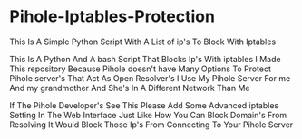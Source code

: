 # Pihole-Iptables-Protection
This Is A Simple Python Script With A List of ip's To Block With Iptables

This Is A Python And A bash Script That Blocks Ip's With iptables I Made This repository Because Pihole doesn't have Many Options To Protect Pihole server's That Act As Open Resolver's
I Use My Pihole Server For me And my grandmother And She's In A Different Network Than Me

If The Pihole Developer's See This Please Add Some Advanced iptables Setting In The Web Interface Just Like How You Can Block Domain's From Resolving It Would Block Those Ip's From Connecting To Your Pihole Server
